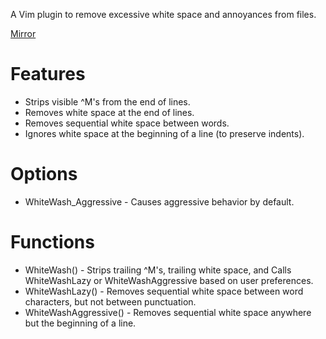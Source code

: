 A Vim plugin to remove excessive white space and annoyances from files.

[Mirror](http://www.vim.org/scripts/script.php?script_id=3920)

# Features

* Strips visible ^M's from the end of lines.
* Removes white space at the end of lines.
* Removes sequential white space between words.
* Ignores white space at the beginning of a line (to preserve indents).

# Options

* WhiteWash\_Aggressive - Causes aggressive behavior by default.

# Functions

* WhiteWash() - Strips trailing ^M's, trailing white space, and Calls WhiteWashLazy or WhiteWashAggressive based on user preferences.
* WhiteWashLazy() - Removes sequential white space between word characters, but not between punctuation.
* WhiteWashAggressive() - Removes sequential white space anywhere but the beginning of a line.
